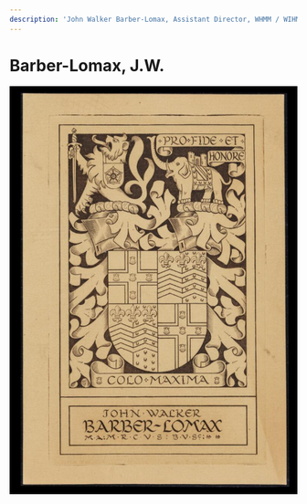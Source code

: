 ```yaml
---
description: 'John Walker Barber-Lomax, Assistant Director, WHMM / WIHM, in post 1964-69'
---
```


# Barber-Lomax, J.W.

![Image: EPH19](../../.gitbook/assets/barber-lomax-bookplate.jpg)

